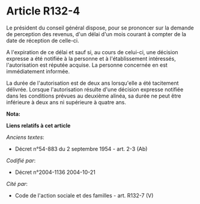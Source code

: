 # Article R132-4

Le président du conseil général dispose, pour se prononcer sur la demande de perception des revenus, d'un délai d'un mois
courant à compter de la date de réception de celle-ci.

A l'expiration de ce délai et sauf si, au cours de celui-ci, une décision expresse a été notifiée à la personne et à
l'établissement intéressés, l'autorisation est réputée acquise. La personne concernée en est immédiatement informée.

La durée de l'autorisation est de deux ans lorsqu'elle a été tacitement délivrée. Lorsque l'autorisation résulte d'une
décision expresse notifiée dans les conditions prévues au deuxième alinéa, sa durée ne peut être inférieure à deux ans ni
supérieure à quatre ans.

**Nota:**



**Liens relatifs à cet article**

_Anciens textes_:

  - Décret n°54-883 du 2 septembre 1954 - art. 2-3 (Ab)

_Codifié par_:

  - Décret n°2004-1136 2004-10-21

_Cité par_:

  - Code de l'action sociale et des familles - art. R132-7 (V)
